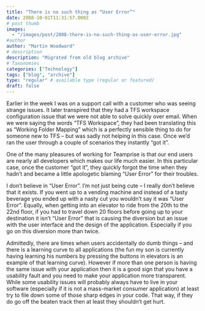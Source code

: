 ```yaml
---
title: "There is no such thing as “User Error”"
date: 2008-10-01T11:31:57.000Z
# post thumb
images:
  - "/images/post/2008-there-is-no-such-thing-as-user-error.jpg"
#author
author: "Martin Woodward"
# description
description: "Migrated from old blog archive"
# Taxonomies
categories: ["Technology"]
tags: ["blog", "archive"]
type: "regular" # available type (regular or featured)
draft: false
---
```


Earlier in the week I was on a support call with a customer who was seeing strange issues.  It later transpired that they had a TFS workspace configuration issue that we were not able to solve quickly over email.  When we were saying the words “TFS Workspace”, they had been translating this as “Working Folder Mapping” which is a perfectly sensible thing to do for someone new to TFS – but was sadly not helping in this case.  Once we’d ran the user through a couple of scenarios they instantly “got it”.  

One of the many pleasures of working for Teamprise is that our end users are nearly all developers which makes our life much easier.  In this particular case, once the customer “got it”, they quickly forgot the time when they hadn’t and became a little apologetic blaming “User Error” for their troubles.  

I don’t believe in “User Error”.  I’m not just being cute – I really don’t believe that it exists.  If you went up to a vending machine and instead of a tasty beverage you ended up with a nasty cut you wouldn’t say it was “User Error”.  Equally, when getting into an elevator to ride from the 20th to the 22nd floor, if you had to travel down 20 floors before going up to your destination it isn’t “User Error” that is causing the diversion but an issue with the user interface and the design of the application.  Especially if you go on this diversion more than twice.  

Admittedly, there are times when users accidentally do dumb things – and there is a learning curve to all applications (the fun my son is currently having learning his numbers by pressing the buttons in elevators is an example of that learning curve).  However if more than one person is having the same issue with your application then it is a good sign that you have a usability fault and you need to make your application more transparent.  While some usability issues will probably always have to live in your software (especially if it is not a mass-market consumer application) at least try to file down some of those sharp edges in your code.  That way, if they do go off the beaten track then at least they shouldn’t get hurt.